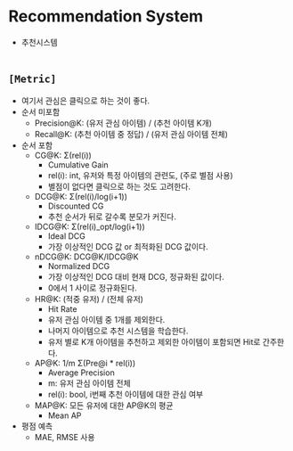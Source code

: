 # Recommendation System
* 추천시스템
<br><br>



## `[Metric]`
* 여기서 관심은 클릭으로 하는 것이 좋다.
* 순서 미포함
    * Precision@K: (유저 관심 아이템) / (추천 아이템 K개)
    * Recall@K: (추천 아이템 중 정답) / (유저 관심 아이템 전체)
* 순서 포함
    * CG@K: Σ(rel(i))
        * Cumulative Gain
        * rel(i): int, 유저와 특정 아이템의 관련도, (주로 별점 사용)
        * 별점이 없다면 클릭으로 하는 것도 고려한다.
    * DCG@K: Σ(rel(i)/log(i+1))
        * Discounted CG
        * 추천 순서가 뒤로 갈수록 분모가 커진다.
    * IDCG@K: Σ(rel(i)_opt/log(i+1))
        * Ideal DCG
        * 가장 이상적인 DCG 값 or 최적화된 DCG 값이다.
    * nDCG@K: DCG@K/IDCG@K
        * Normalized DCG
        * 가장 이상적인 DCG 대비 현재 DCG, 정규화된 값이다.
        * 0에서 1 사이로 정규화된다.
    * HR@K: (적중 유저) / (전체 유저)
        * Hit Rate
        * 유저 관심 아이템 중 1개를 제외한다.
        * 나머지 아이템으로 추천 시스템을 학습한다.
        * 유저 별로 K개 아이템을 추천하고 제외한 아이템이 포함되면 Hit로 간주한다.
    * AP@K: 1/m Σ(Pre@i * rel(i))
        * Average Precision
        * m: 유저 관심 아이템 전체
        * rel(i): bool, i번째 추천 아이템에 대한 관심 여부
    * MAP@K: 모든 유저에 대한 AP@K의 평균
        * Mean AP
* 평점 예측
    * MAE, RMSE 사용
<br><br>






